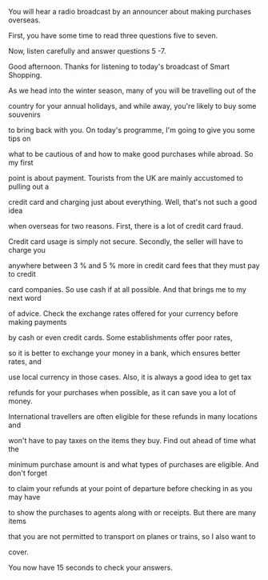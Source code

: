 You will hear a radio broadcast by an announcer about making purchases overseas.

First, you have some time to read three questions five to seven.

Now, listen carefully and answer questions 5 -7.

Good afternoon. Thanks for listening to today's broadcast of Smart Shopping.

As we head into the winter season, many of you will be travelling out of the

country for your annual holidays, and while away, you're likely to buy some souvenirs

to bring back with you. On today's programme, I'm going to give you some tips on

what to be cautious of and how to make good purchases while abroad. So my first

point is about payment. Tourists from the UK are mainly accustomed to pulling out a

credit card and charging just about everything. Well, that's not such a good idea

when overseas for two reasons. First, there is a lot of credit card fraud.

Credit card usage is simply not secure. Secondly, the seller will have to charge you

anywhere between 3 % and 5 % more in credit card fees that they must pay to credit

card companies. So use cash if at all possible. And that brings me to my next word

of advice. Check the exchange rates offered for your currency before making payments

by cash or even credit cards. Some establishments offer poor rates,

so it is better to exchange your money in a bank, which ensures better rates, and

use local currency in those cases. Also, it is always a good idea to get tax

refunds for your purchases when possible, as it can save you a lot of money.

International travellers are often eligible for these refunds in many locations and

won't have to pay taxes on the items they buy. Find out ahead of time what the

minimum purchase amount is and what types of purchases are eligible. And don't forget

to claim your refunds at your point of departure before checking in as you may have

to show the purchases to agents along with or receipts. But there are many items

that you are not permitted to transport on planes or trains, so I also want to

cover.

You now have 15 seconds to check your answers.

